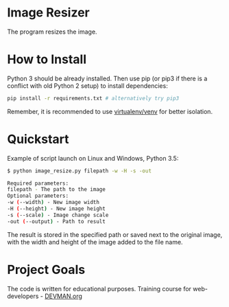 # Image Resizer

The program resizes the image.

# How to Install

Python 3 should be already installed. Then use pip (or pip3 if there is a conflict with old Python 2 setup) to install dependencies:

```bash
pip install -r requirements.txt # alternatively try pip3
```

Remember, it is recommended to use [virtualenv/venv](https://devman.org/encyclopedia/pip/pip_virtualenv/) for better isolation.

# Quickstart

Example of script launch on Linux and Windows, Python 3.5:

```bash
$ python image_resize.py filepath -w -H -s -out 
```
```bash
Required parameters:
filepath - The path to the image
Optional parameters:
-w (--width) - New image width
-H (--height) - New image height
-s (--scale) - Image change scale
-out (--output) - Path to result
```

The result is stored in the specified path or saved next to the original image, with the width and height of the image added to the file name.

# Project Goals

The code is written for educational purposes. Training course for web-developers - [DEVMAN.org](https://devman.org)

